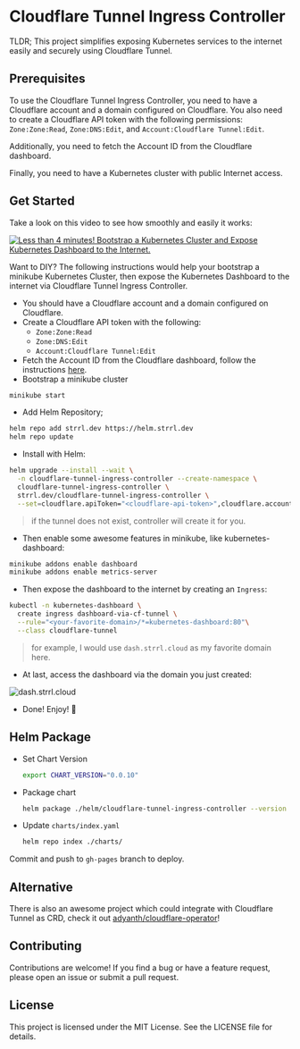 # Cloudflare Tunnel Ingress Controller

TLDR; This project simplifies exposing Kubernetes services to the internet easily and securely using Cloudflare Tunnel.

## Prerequisites

To use the Cloudflare Tunnel Ingress Controller, you need to have a Cloudflare account and a domain configured on Cloudflare. You also need to create a Cloudflare API token with the following permissions: `Zone:Zone:Read`, `Zone:DNS:Edit`, and `Account:Cloudflare Tunnel:Edit`.

Additionally, you need to fetch the Account ID from the Cloudflare dashboard.

Finally, you need to have a Kubernetes cluster with public Internet access.

## Get Started

Take a look on this video to see how smoothly and easily it works:

[![Less than 4 minutes! Bootstrap a Kubernetes Cluster and Expose Kubernetes Dashboard to the Internet.](https://markdown-videos.vercel.app/youtube/e-ARlEnS4zQ)](http://www.youtube.com/watch?v=e-ARlEnS4zQ "Less than 4 minutes! Bootstrap a Kubernetes Cluster and Expose Kubernetes Dashboard to the Internet.")

Want to DIY? The following instructions would help your bootstrap a minikube Kubernetes Cluster, then expose the Kubernetes Dashboard to the internet via Cloudflare Tunnel Ingress Controller.

- You should have a Cloudflare account and a domain configured on Cloudflare.
- Create a Cloudflare API token with the following:
  - `Zone:Zone:Read`
  - `Zone:DNS:Edit`
  - `Account:Cloudflare Tunnel:Edit`
- Fetch the Account ID from the Cloudflare dashboard, follow the instructions [here](https://developers.cloudflare.com/fundamentals/get-started/basic-tasks/find-account-and-zone-ids/).
- Bootstrap a minikube cluster

```bash
minikube start
```

- Add Helm Repository;

```bash
helm repo add strrl.dev https://helm.strrl.dev
helm repo update
```

- Install with Helm:

```bash
helm upgrade --install --wait \
  -n cloudflare-tunnel-ingress-controller --create-namespace \
  cloudflare-tunnel-ingress-controller \
  strrl.dev/cloudflare-tunnel-ingress-controller \
  --set=cloudflare.apiToken="<cloudflare-api-token>",cloudflare.accountId="<cloudflare-account-id>",cloudflare.tunnelName="<your-favorite-tunnel-name>" 
```

> if the tunnel does not exist, controller will create it for you.

- Then enable some awesome features in minikube, like kubernetes-dashboard:

```bash
minikube addons enable dashboard
minikube addons enable metrics-server
```

- Then expose the dashboard to the internet by creating an `Ingress`:

```bash
kubectl -n kubernetes-dashboard \
  create ingress dashboard-via-cf-tunnel \
  --rule="<your-favorite-domain>/*=kubernetes-dashboard:80"\
  --class cloudflare-tunnel
```

> for example, I would use `dash.strrl.cloud` as my favorite domain here.

- At last, access the dashboard via the domain you just created:

![dash.strrl.cloud](./static/dash.strrl.cloud.png)

- Done! Enjoy! 🎉

## Helm Package

- Set Chart Version
  ```bash
  export CHART_VERSION="0.0.10"
  ```
- Package chart
  ```bash
  helm package ./helm/cloudflare-tunnel-ingress-controller --version ${CHART_VERSION} --destination charts/
  ```

- Update `charts/index.yaml`
  ```bash
  helm repo index ./charts/
  ```

Commit and push to `gh-pages` branch to deploy.

## Alternative

There is also an awesome project which could integrate with Cloudflare Tunnel as CRD, check it out [adyanth/cloudflare-operator](https://github.com/adyanth/cloudflare-operator)!

## Contributing

Contributions are welcome! If you find a bug or have a feature request, please open an issue or submit a pull request.

## License

This project is licensed under the MIT License. See the LICENSE file for details.
